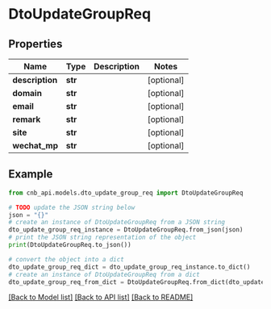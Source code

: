 # DtoUpdateGroupReq


## Properties

Name | Type | Description | Notes
------------ | ------------- | ------------- | -------------
**description** | **str** |  | [optional] 
**domain** | **str** |  | [optional] 
**email** | **str** |  | [optional] 
**remark** | **str** |  | [optional] 
**site** | **str** |  | [optional] 
**wechat_mp** | **str** |  | [optional] 

## Example

```python
from cnb_api.models.dto_update_group_req import DtoUpdateGroupReq

# TODO update the JSON string below
json = "{}"
# create an instance of DtoUpdateGroupReq from a JSON string
dto_update_group_req_instance = DtoUpdateGroupReq.from_json(json)
# print the JSON string representation of the object
print(DtoUpdateGroupReq.to_json())

# convert the object into a dict
dto_update_group_req_dict = dto_update_group_req_instance.to_dict()
# create an instance of DtoUpdateGroupReq from a dict
dto_update_group_req_from_dict = DtoUpdateGroupReq.from_dict(dto_update_group_req_dict)
```
[[Back to Model list]](../README.md#documentation-for-models) [[Back to API list]](../README.md#documentation-for-api-endpoints) [[Back to README]](../README.md)


